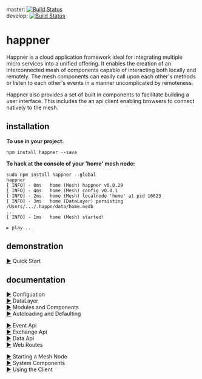 master: [![Build Status](https://travis-ci.org/happner/happner.svg?branch=master)](https://travis-ci.org/happner/happner)<br/>
develop: [![Build Status](https://travis-ci.org/happner/happner.svg?branch=develop)](https://travis-ci.org/happner/happner)<br/>

# happner

Happner is a cloud application framework ideal for integrating multiple micro services into a unified offering. It enables the creation of an interconnected mesh of components capable of interacting both locally and remotely. The mesh components can easily call upon each other's methods or listen to each other's events in a manner uncomplicated by remoteness.

Happner also provides a set of built in components to facilitate building a user interface. This includes the an api client enabling browsers to connect natively to the mesh.

## installation

__To use in your project:__

`npm install happner --save`

__To hack at the console of your 'home' mesh node:__

```
sudo npm install happner --global
happner
[ INFO] - 0ms   home (Mesh) happner v0.0.29
[ INFO] - 4ms   home (Mesh) config v0.0.1
[ INFO] - 2ms   home (Mesh) localnode 'home' at pid 16623
[ INFO] - 3ms   home (DataLayer) persisting /Users/.../.happn/data/home.nedb
...
[ INFO] - 1ms   home (Mesh) started!

► play...

```

## demonstration

[&#9654;](https://github.com/happner/happner/blob/master/docs/quickstart.md) Quick Start<br/>

## documentation

[&#9654;](https://github.com/happner/happner/blob/master/docs/configuration.md) Configuation<br/>
[&#9654;](https://github.com/happner/happner/blob/master/docs/datalayer.md) DataLayer<br/>
[&#9654;](https://github.com/happner/happner/blob/master/docs/modules.md) Modules and Components<br/>
[&#9654;](https://github.com/happner/happner/blob/master/docs/autoload.md) Autoloading and Defaulting<br/>

[&#9654;](https://github.com/happner/happner/blob/master/docs/event.md) Event Api<br/>
[&#9654;](https://github.com/happner/happner/blob/master/docs/exchange.md) Exchange Api<br/>
[&#9654;](https://github.com/happner/happner/blob/master/docs/data.md) Data Api<br/>
[&#9654;](https://github.com/happner/happner/blob/master/docs/webroutes.md) Web Routes<br/>

[&#9654;](https://github.com/happner/happner/blob/master/docs/starting.md) Starting a Mesh Node<br/>
[&#9654;](https://github.com/happner/happner/blob/master/docs/system.md) System Components<br/>
[&#9654;](https://github.com/happner/happner/blob/master/docs/client.md) Using the Client<br/>
